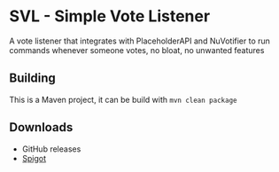 # SVL - Simple Vote Listener

A vote listener that integrates with PlaceholderAPI and NuVotifier to run commands whenever someone votes, no bloat, no unwanted features
## Building

This is a Maven project, it can be build with `mvn clean package`

## Downloads

 - GitHub releases
 - [Spigot](https://www.spigotmc.org/resources/svl-simple-vote-listner.97730/)

